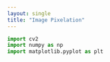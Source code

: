 ```yaml
---
layout: single
title: "Image Pixelation"
---
```


```python
import cv2
import numpy as np
import matplotlib.pyplot as plt
```


